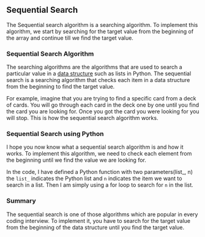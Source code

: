 ## Sequential Search

The Sequential search algorithm is a searching algorithm. To implement this algorithm, we start by searching for the target value from the beginning of the array and continue till we find the target value.

### Sequential Search Algorithm

The searching algorithms are the algorithms that are used to search a particular value in a [data structure](https://en.wikipedia.org/wiki/Data_structure) such as lists in Python. The sequential search is a searching algorithm that checks each item in a data structure from the beginning to find the target value.

For example, imagine that you are trying to find a specific card from a deck of cards. You will go through each card in the deck one by one until you find the card you are looking for. Once you got the card you were looking for you will stop. This is how the sequential search algorithm works.

### Sequential Search using Python

I hope you now know what a sequential search algorithm is and how it works. To implement this algorithm, we need to check each element from the beginning until we find the value we are looking for.

In the code, I have defined a Python function with two parameters(list_, n) the `list_` indicates the Python list and `n` indicates the item we want to search in a list. Then I am simply using a for loop to search for `n` in the list.

### Summary

The sequential search is one of those algorithms which are popular in every coding interview. To implement it, you have to search for the target value from the beginning of the data structure until you find the target value.